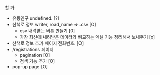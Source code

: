 할 거:

- 유동인구 undefined. [?]
- 산책로 정보 writer, road_name => .csv [O]
  - csv 내려받는 버튼 만들기 [0]
  - 가장 최신에 내려받은 데이터와 비교하는 엑셀 기능 정리해서 보내주기 [x]
- 산책로 정보 추가 페이지 전화번호. [O]
- /registrations 페이지
  - pagination [O]
  - 검색 기능 추가 [O]
- pop-up page [O]
